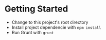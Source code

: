 # Getting Started

- Change to this project's root directory
- Install project dependencie with `npm install`
- Run Grunt with `grunt`